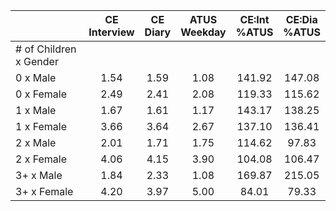 
|                      | CE<br>Interview |  CE<br>Diary | ATUS<br>Weekday | CE:Int<br>%ATUS | CE:Dia<br>%ATUS |
| -------------------- | :----------: | :----------: | :----------: | :----------: | :----------: |
| # of Children x Gender |              |              |              |              |              |
| 0 x Male             |         1.54 |         1.59 |         1.08 |       141.92 |       147.08 |
| 0 x Female           |         2.49 |         2.41 |         2.08 |       119.33 |       115.62 |
| 1 x Male             |         1.67 |         1.61 |         1.17 |       143.17 |       138.25 |
| 1 x Female           |         3.66 |         3.64 |         2.67 |       137.10 |       136.41 |
| 2 x Male             |         2.01 |         1.71 |         1.75 |       114.62 |        97.83 |
| 2 x Female           |         4.06 |         4.15 |         3.90 |       104.08 |       106.47 |
| 3+ x Male            |         1.84 |         2.33 |         1.08 |       169.87 |       215.05 |
| 3+ x Female          |         4.20 |         3.97 |         5.00 |        84.01 |        79.33 |

